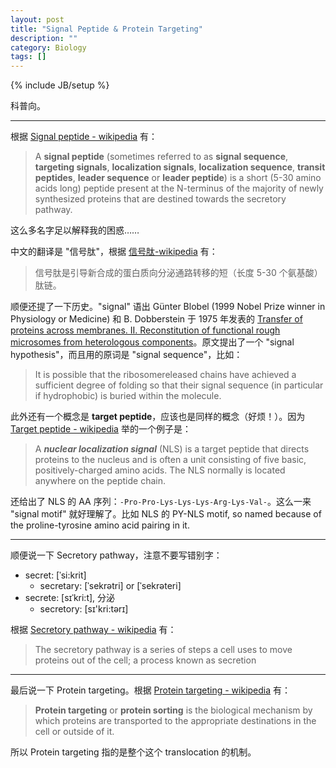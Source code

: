 ```yaml
---
layout: post
title: "Signal Peptide & Protein Targeting"
description: ""
category: Biology
tags: []
---
```

{% include JB/setup %}

科普向。

-----

根据 [Signal peptide - wikipedia](http://en.wikipedia.org/wiki/Signal_peptide) 有：

> A **signal peptide** (sometimes referred to as **signal sequence**, **targeting signals**, **localization signals**, **localization sequence**, **transit peptides**, **leader sequence** or **leader peptide**) is a short (5-30 amino acids long) peptide present at the N-terminus of the majority of newly synthesized proteins that are destined towards the secretory pathway.

这么多名字足以解释我的困惑……

中文的翻译是 "信号肽"，根据 [信号肽-wikipedia](http://zh.wikipedia.org/wiki/%E4%BF%A1%E5%8F%B7%E8%82%BD) 有：

> 信号肽是引导新合成的蛋白质向分泌通路转移的短（长度 5-30 个氨基酸）肽链。

顺便还提了一下历史。"signal" 语出 Günter Blobel (1999 Nobel Prize winner in Physiology or Medicine) 和 B. Dobberstein 于 1975 年发表的 [Transfer of proteins across membranes. II. Reconstitution of functional rough microsomes from heterologous components](http://jcb.rupress.org/content/67/3/852.abstract)。原文提出了一个 "signal hypothesis"，而且用的原词是 "signal sequence"，比如：

> It is possible that the ribosomereleased chains have achieved a sufficient degree of folding so that their signal sequence (in particular if hydrophobic) is buried within the molecule.

此外还有一个概念是 **target peptide**，应该也是同样的概念（好烦！）。因为 [Target peptide - wikipedia](http://en.wikipedia.org/wiki/Target_peptide) 举的一个例子是：

> A _**nuclear localization signal**_ (NLS) is a target peptide that directs proteins to the nucleus and is often a unit consisting of five basic, positively-charged amino acids. The NLS normally is located anywhere on the peptide chain.

还给出了 NLS 的 AA 序列：`-Pro-Pro-Lys-Lys-Lys-Arg-Lys-Val-`。这么一来 "signal motif" 就好理解了。比如 NLS 的 PY-NLS motif, so named because of the proline-tyrosine amino acid pairing in it. 

-----

顺便说一下 Secretory pathway，注意不要写错别字：

* secret: [ˈsi:krit]
	* secretary: [ˈsekrətri] or [ˈsekrəteri]
* secrete: [sɪˈkri:t], 分泌
	* secretory: [sɪ'kri:tərɪ]
	
根据 [Secretory pathway - wikipedia](http://en.wikipedia.org/wiki/Secretory_pathway) 有：

> The secretory pathway is a series of steps a cell uses to move proteins out of the cell; a process known as secretion

-----

最后说一下 Protein targeting。根据 [Protein targeting - wikipedia](http://en.wikipedia.org/wiki/Protein_targeting) 有：

> **Protein targeting** or **protein sorting** is the biological mechanism by which proteins are transported to the appropriate destinations in the cell or outside of it.

所以 Protein targeting 指的是整个这个 translocation 的机制。
